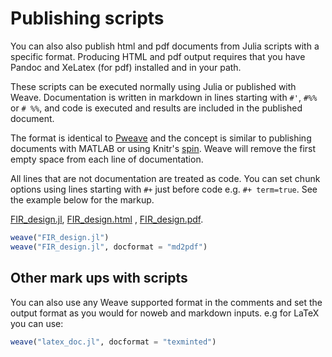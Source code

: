 # Publishing scripts

You can also also publish html and pdf
documents from Julia scripts with a specific format. Producing HTML and pdf output
requires that you have Pandoc and XeLatex (for pdf) installed and in your path.

These scripts can be executed normally using Julia or published with Weave.
Documentation is written in markdown in lines starting with `#'`, `#%%` or `# %%`,
and code is executed and results are included in the published document.

The format is identical to [Pweave](http://mpastell.com/pweave/pypublish.html)
and the concept is similar to publishing documents with MATLAB or
using Knitr's [spin](http://yihui.name/knitr/demo/stitch/).
Weave will remove the first empty space from each line of documentation.

All lines that are not documentation are treated as code. You can set chunk options
using lines starting with `#+` just before code
e.g. `#+ term=true`. See the example below for the markup.


[FIR_design.jl](examples/FIR_design.jl), [FIR_design.html](examples/FIR_design.html) , [FIR_design.pdf](examples/FIR_design.pdf).

```julia
weave("FIR_design.jl")
weave("FIR_design.jl", docformat = "md2pdf")
```

## Other mark ups with scripts

You can also use any Weave supported format in the comments and set the output format
as you would for noweb and markdown inputs. e.g for LaTeX you can use:

```julia
weave("latex_doc.jl", docformat = "texminted")
```

